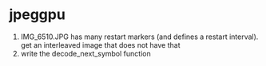 # jpeggpu
1. IMG_6510.JPG has many restart markers (and defines a restart interval). get an interleaved image that does not have that
1. write the decode_next_symbol function